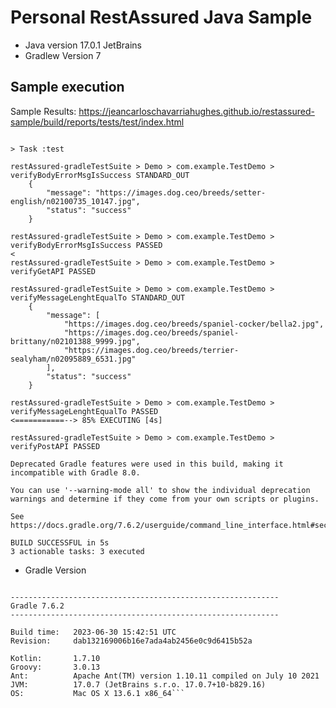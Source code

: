 # Personal RestAssured Java Sample

* Java version 17.0.1 JetBrains
* Gradlew Version 7

## Sample execution
Sample Results: https://jeancarloschavarriahughes.github.io/restassured-sample/build/reports/tests/test/index.html

``` restassured-sample % ./gradlew test

> Task :test

restAssured-gradleTestSuite > Demo > com.example.TestDemo > verifyBodyErrorMsgIsSuccess STANDARD_OUT
    {
        "message": "https://images.dog.ceo/breeds/setter-english/n02100735_10147.jpg",
        "status": "success"
    }

restAssured-gradleTestSuite > Demo > com.example.TestDemo > verifyBodyErrorMsgIsSuccess PASSED
<
restAssured-gradleTestSuite > Demo > com.example.TestDemo > verifyGetAPI PASSED

restAssured-gradleTestSuite > Demo > com.example.TestDemo > verifyMessageLenghtEqualTo STANDARD_OUT
    {
        "message": [
            "https://images.dog.ceo/breeds/spaniel-cocker/bella2.jpg",
            "https://images.dog.ceo/breeds/spaniel-brittany/n02101388_9999.jpg",
            "https://images.dog.ceo/breeds/terrier-sealyham/n02095889_6531.jpg"
        ],
        "status": "success"
    }

restAssured-gradleTestSuite > Demo > com.example.TestDemo > verifyMessageLenghtEqualTo PASSED
<===========--> 85% EXECUTING [4s]

restAssured-gradleTestSuite > Demo > com.example.TestDemo > verifyPostAPI PASSED

Deprecated Gradle features were used in this build, making it incompatible with Gradle 8.0.

You can use '--warning-mode all' to show the individual deprecation warnings and determine if they come from your own scripts or plugins.

See https://docs.gradle.org/7.6.2/userguide/command_line_interface.html#sec:command_line_warnings

BUILD SUCCESSFUL in 5s
3 actionable tasks: 3 executed
```

* Gradle Version

```restassured-sample % ./gradlew --version

------------------------------------------------------------
Gradle 7.6.2
------------------------------------------------------------

Build time:   2023-06-30 15:42:51 UTC
Revision:     dab132169006b16e7ada4ab2456e0c9d6415b52a

Kotlin:       1.7.10
Groovy:       3.0.13
Ant:          Apache Ant(TM) version 1.10.11 compiled on July 10 2021
JVM:          17.0.7 (JetBrains s.r.o. 17.0.7+10-b829.16)
OS:           Mac OS X 13.6.1 x86_64```
